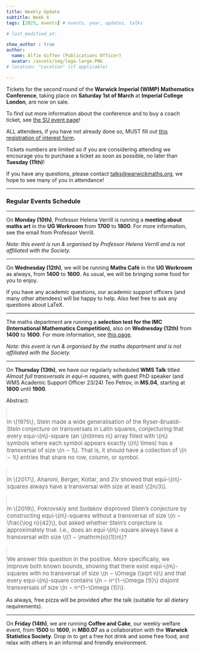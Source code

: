 ```yaml
---
title: Weekly Update
subtitle: Week 6
tags: [2025, events] # events, year, updates, talks

# last_modified_at: 

show_author : true
author:
  name: Alfie Giffen (Publications Officer)
  avatar: /assets/img/logo-large.PNG
# location: "Location" (if applicable)

---
```


Tickets for the second round of the **Warwick Imperial (WIMP) Mathematics Conference**, taking place on **Saturday 1st of March** at **Imperial College London**, are now on sale.

To find out more information about the conference and to buy a coach ticket, see [the SU event page](https://www.warwicksu.com/venues-events/events/4191/26693/)!

ALL attendees, if you have not already done so, MUST fill out [this registration of interest form](https://forms.gle/QLbWGZoDKHj7hn4P6).

Tickets numbers are limited so if you are considering attending we encourage you to purchase a ticket as soon as possible, no later than **Tuesday (11th)**!

If you have any questions, please contact [talks@warwickmaths.org](mailto://talks@warwickmaths.org), we hope to see many of you in attendance!

---

### Regular Events Schedule

---
On **Monday (10th)**, Professor Helena Verrill is running a **meeting about maths art** in the **UG Workroom** from **1700** to **1800**. For more information, see the email from Professor Verrill.

*Note: this event is run & organised by Professor Helena Verrill and is not affiliated with the Society.*

---

On **Wednesday (12th)**, we will be running **Maths Café** in the **UG Workroom** as always, from **1400** to **1600**. As usual, we will be bringing some food for you to enjoy.

If you have any academic questions, our academic support officers (and many other attendees) will be happy to help. Also feel free to ask any questions about LaTeX.

---

The maths department are running a **selection test for the IMC (International Mathematics Competition)**, also on **Wednesday (12th)** from **1400** to **1600**. For more information, see [this page](https://warwick.ac.uk/fac/sci/maths/research/events/seminars/areas/imc/2024-25).

*Note: this event is run & organised by the maths department and is not affiliated with the Society.*

---

On **Thursday (13th)**, we have our regularly scheduled **WMS Talk** titled *Almost full transversals in equi-n squares*, with guest PhD speaker (and WMS Academic Support Officer 23/24) Teo Petrov, in **MS.04**, starting at **1800** until **1900**.

<style>
blockquote {
    padding: 10px 20px 0 0;
    margin: 0 0 0 0;
    font-size: 15px;
}
</style>

Abstract:
> In \\(1975\\), Stein made a wide generalisation of the Ryser-Brualdi-Stein conjecture on transversals in
Latin squares, conjecturing that every equi-\\(n\\)-square (an \\(n\times n\\) array filled with \\(n\\) symbols where each symbol appears exactly \\(n\\) times) has a transversal of size \\(n − 1\\). That is, it should have a collection of \\(n − 1\\) entries that share no row, column, or symbol. 

> In \\(2017\\), Aharoni, Berger, Kotlar, and Ziv showed that equi-\\(n\\)-squares always have a transversal with size at least \\(2n/3\\). 

> In \\(2019\\), Pokrovskiy and Sudakov disproved Stein’s conjecture by constructing equi-\\(n\\)-squares without a transversal of size \\(n − \\frac{\\log n}{42}\\), but asked whether Stein’s conjecture is approximately true. I.e., does an equi-\\(n\\)-square always have a transversal with size \\((1 − \\mathrm{o}(1))n\\)?

> We answer this question in the positive. More specifically, we improve both known bounds, showing that there exist equi-\\(n\\)-squares with no transversal of size \\(n − \\Omega (\\sqrt n)\\) and that every equi-\\(n\\)-square contains \\(n − n^{1−\\Omega (1)}\\) disjoint transversals of size \\(n − n^{1−\\Omega (1)}\\).

As always, free pizza will be provided after the talk (suitable for all dietary requirements).

---

On **Friday (14th)**, we are running **Coffee and Cake**, our weekly welfare event, from **1500** to **1600**, in **MB0.07** as a collaboration with the **Warwick Statistics Society**. Drop in to get a free hot drink and some free food, and relax with others in an informal and friendly environment.
